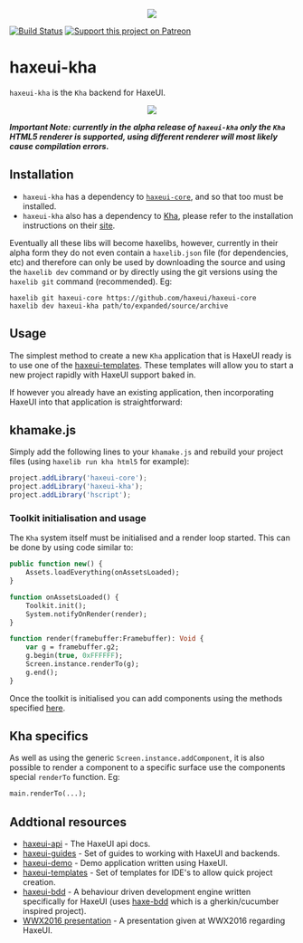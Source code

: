 <p align="center">
  <img src="http://haxeui.org/db/haxeui2-warning.png"/>
</p>

[![Build Status](https://travis-ci.org/haxeui/haxeui-kha.svg?branch=master)](https://travis-ci.org/haxeui/haxeui-kha)
[![Support this project on Patreon](http://haxeui.org/db/patreon_button.png)](https://www.patreon.com/haxeui)

# haxeui-kha
`haxeui-kha` is the `Kha` backend for HaxeUI.

<p align="center">
	<img src="https://github.com/haxeui/haxeui-kha/raw/master/screen.png" />
</p>

**_Important Note: currently in the alpha release of `haxeui-kha` only the `Kha` HTML5 renderer is supported, using different renderer will most likely cause compilation errors._**

## Installation
 * `haxeui-kha` has a dependency to <a href="https://github.com/haxeui/haxeui-core">`haxeui-core`</a>, and so that too must be installed.
 * `haxeui-kha` also has a dependency to <a href="https://github.com/KTXSoftware/Kha">Kha</a>, please refer to the installation instructions on their <a href="https://github.com/KTXSoftware/Kha">site</a>.

Eventually all these libs will become haxelibs, however, currently in their alpha form they do not even contain a `haxelib.json` file (for dependencies, etc) and therefore can only be used by downloading the source and using the `haxelib dev` command or by directly using the git versions using the `haxelib git` command (recommended). Eg:

```
haxelib git haxeui-core https://github.com/haxeui/haxeui-core
haxelib dev haxeui-kha path/to/expanded/source/archive
```

## Usage
The simplest method to create a new `Kha` application that is HaxeUI ready is to use one of the <a href="https://github.com/haxeui/haxeui-templates">haxeui-templates</a>. These templates will allow you to start a new project rapidly with HaxeUI support baked in. 

If however you already have an existing application, then incorporating HaxeUI into that application is straightforward:

## khamake.js
Simply add the following lines to your `khamake.js` and rebuild your project files (using `haxelib run kha html5` for example):

```js
project.addLibrary('haxeui-core');
project.addLibrary('haxeui-kha');
project.addLibrary('hscript');
```

### Toolkit initialisation and usage
The `Kha` system itself must be initialised and a render loop started. This can be done by using code similar to:

```haxe
public function new() {
    Assets.loadEverything(onAssetsLoaded);
}

function onAssetsLoaded() {
    Toolkit.init();
    System.notifyOnRender(render);
}

function render(framebuffer:Framebuffer): Void {		
    var g = framebuffer.g2;
    g.begin(true, 0xFFFFFF);
    Screen.instance.renderTo(g);
    g.end();
}
```

Once the toolkit is initialised you can add components using the methods specified <a href="https://github.com/haxeui/haxeui-core#adding-components-using-haxe-code">here</a>.

## Kha specifics
As well as using the generic `Screen.instance.addComponent`, it is also possible to render a component to a specific surface use the components special `renderTo` function. Eg:

```haxe
main.renderTo(...);
```

## Addtional resources
* <a href="http://haxeui.github.io/haxeui-api/">haxeui-api</a> - The HaxeUI api docs.
* <a href="https://github.com/haxeui/haxeui-guides">haxeui-guides</a> - Set of guides to working with HaxeUI and backends.
* <a href="https://github.com/haxeui/haxeui-demo">haxeui-demo</a> - Demo application written using HaxeUI.
* <a href="https://github.com/haxeui/haxeui-templates">haxeui-templates</a> - Set of templates for IDE's to allow quick project creation.
* <a href="https://github.com/haxeui/haxeui-bdd">haxeui-bdd</a> - A behaviour driven development engine written specifically for HaxeUI (uses <a href="https://github.com/haxeui/haxe-bdd">haxe-bdd</a> which is a gherkin/cucumber inspired project).
* <a href="https://www.youtube.com/watch?v=L8J8qrR2VSg&feature=youtu.be">WWX2016 presentation</a> - A presentation given at WWX2016 regarding HaxeUI.


